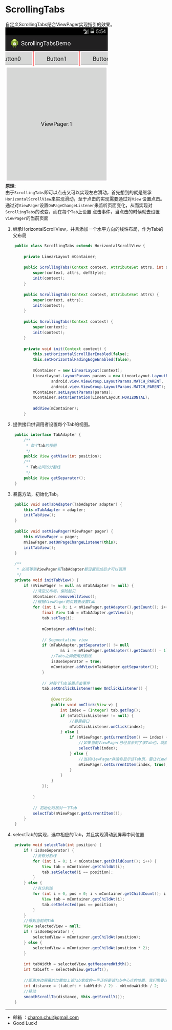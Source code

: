ScrollingTabs
===

自定义ScrollingTabs结合ViewPager实现指引的效果。    
![image](https://raw.githubusercontent.com/CharonChui/Pictures/master/ScrollingTabs.png?raw=true)        
**原理:**    
由于`ScrollingTabs`即可以点击又可以实现左右滑动，首先想到的就是继承`HorizontalScrollView`来实现滑动，至于点击的实现需要通过对`View`
设置点击。    
通过对`ViewPager`设置`OnPageChangeListener`来监听页面变化，从而实现对`ScrollingTabs`的改变，而在每个`Tab`上设置
点击事件，当点击的时候就去设置`ViewPager`的当前页面

1.  继承HorizontalScrollView，并且添加一个水平方向的线性布局，作为Tab的父布局
```java
    public class ScrollingTabs extends HorizontalScrollView {
    
    	private LinearLayout mContainer;
    
    	public ScrollingTabs(Context context, AttributeSet attrs, int defStyle) {
    		super(context, attrs, defStyle);
    		init(context);
    	}
    
    	public ScrollingTabs(Context context, AttributeSet attrs) {
    		super(context, attrs);
    		init(context);
    	}
    
    	public ScrollingTabs(Context context) {
    		super(context);
    		init(context);
    	}
    
    	private void init(Context context) {
    		this.setHorizontalScrollBarEnabled(false);
    		this.setHorizontalFadingEdgeEnabled(false);
    
    		mContainer = new LinearLayout(context);
    		LinearLayout.LayoutParams params = new LinearLayout.LayoutParams(
    				android.view.ViewGroup.LayoutParams.MATCH_PARENT,
    				android.view.ViewGroup.LayoutParams.MATCH_PARENT);
    		mContainer.setLayoutParams(params);
    		mContainer.setOrientation(LinearLayout.HORIZONTAL);
    
    		addView(mContainer);
    	}
```

2. 提供接口供调用者设置每个Tab的视图。
```java
    public interface TabAdapter {
		/**
		 * 每个Tab的视图
		 */
		public View getView(int position);
    	/**
		 * Tab之间的分割线
		 */
		public View getSeparator();
	}
```
3. 暴露方法，初始化Tab。
```java
    public void setTabAdapter(TabAdapter adapter) {
		this.mTabAdapter = adapter;
		initTabView();
	}

	public void setViewPager(ViewPager pager) {
		this.mViewPager = pager;
		mViewPager.setOnPageChangeListener(this);
		initTabView();
	}

	/**
	 * 必须等到ViewPager和TabAdapter都设置完成后才可以调用
	 */
	private void initTabView() {
		if (mViewPager != null && mTabAdapter != null) {
            //清空父布局，保险起见
			mContainer.removeAllViews();
            //根据ViewPager的页数去设置Tab
			for (int i = 0; i < mViewPager.getAdapter().getCount(); i++) {
				final View tab = mTabAdapter.getView(i);
				tab.setTag(i);

				mContainer.addView(tab);

				// Segmentation view
				if (mTabAdapter.getSeparator() != null
						&& i != mViewPager.getAdapter().getCount() - 1) {
                    //Tabs之间使用分割线
					isUseSeperator = true;
					mContainer.addView(mTabAdapter.getSeparator());
				}

				// 对每个Tab设置点击事件
				tab.setOnClickListener(new OnClickListener() {

					@Override
					public void onClick(View v) {
						int index = (Integer) tab.getTag();
						if (mTabClickListener != null) {
                            //暴露接口
							mTabClickListener.onClick(index);
						} else {
							if (mViewPager.getCurrentItem() == index) {
                                //如果当前ViewPager已经显示到了该Tab也，就直接让其选中
								selectTab(index);
							} else {
								//当前ViewPager并没有显示该Tab页，要让ViewPager去显示相应的Tab页
								mViewPager.setCurrentItem(index, true);
							}
						}
					}
				});

			}

			// 初始化时核对一下Tab
			selectTab(mViewPager.getCurrentItem());
		}
	}
```
4. selectTab的实现，选中相应的Tab，并且实现滑动到屏幕中间位置
```java
    private void selectTab(int position) {
		if (!isUseSeperator) {
            //没有分割线
			for (int i = 0; i < mContainer.getChildCount(); i++) {
				View tab = mContainer.getChildAt(i);
				tab.setSelected(i == position);
			}
		} else {
			//有分割线
			for (int i = 0, pos = 0; i < mContainer.getChildCount(); i += 2, pos++) {
				View tab = mContainer.getChildAt(i);
				tab.setSelected(pos == position);
			}
		}
        //得到当前的Tab
		View selectedView = null;
		if (!isUseSeperator) {
			selectedView = mContainer.getChildAt(position);
		} else {
			selectedView = mContainer.getChildAt(position * 2);
		}

		int tabWidth = selectedView.getMeasuredWidth();
		int tabLeft = selectedView.getLeft();

        //距离左边屏幕的位置加上该Tab宽度的一半正好是该Tab中心点的位置。我们需要让该Tab的中心点移动到屏幕的中心点。
		int distance = (tabLeft + tabWidth / 2) - mWindowWidth / 2;
        //移动
		smoothScrollTo(distance, this.getScrollY());
	}
```

------------------------------------------

- 邮箱 ：charon.chui@gmail.com  
- Good Luck! 
